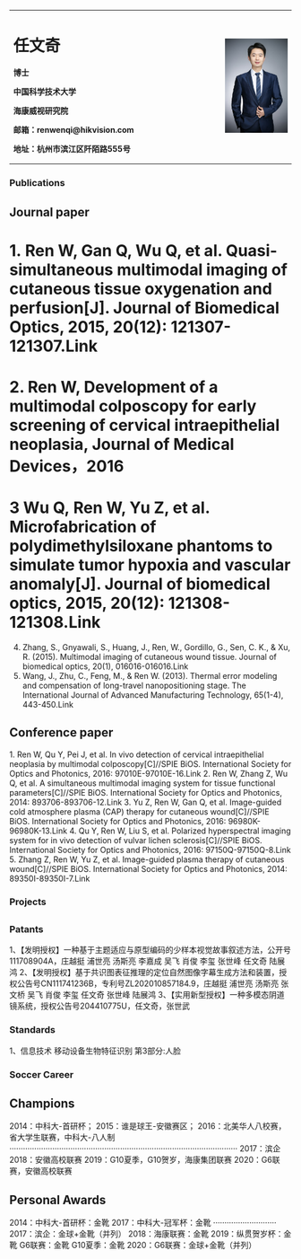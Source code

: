 <table border="0">
  <tr>
    <td width="75%">
      <h1>任文奇</h1>
      <p><b>博士</b></p>
      <p><b>中国科学技术大学</b></p>
      <p><b>海康威视研究院</b></p>
      <p><b>邮箱：renwenqi@hikvision.com</b></p>
      <p><b>地址：杭州市滨江区阡陌路555号</b></p>
    </td>
    <td width="25%">
      <img src="/任文奇-形象照 - small.JPG" width="100%">
    </td>
  </tr>
</table>

### Publications
## Journal paper
# 1. Ren W, Gan Q, Wu Q, et al. Quasi-simultaneous multimodal imaging of cutaneous tissue oxygenation and perfusion[J]. Journal of Biomedical Optics, 2015, 20(12): 121307-121307.Link
# 2. Ren W, Development of a multimodal colposcopy for early screening of cervical intraepithelial neoplasia, Journal of Medical Devices，2016
# 3 Wu Q, Ren W, Yu Z, et al. Microfabrication of polydimethylsiloxane phantoms to simulate tumor hypoxia and vascular anomaly[J]. Journal of biomedical optics, 2015, 20(12): 121308-121308.Link
4. Zhang, S., Gnyawali, S., Huang, J., Ren, W., Gordillo, G., Sen, C. K., & Xu, R. (2015). Multimodal imaging of cutaneous wound tissue. Journal of biomedical optics, 20(1), 016016-016016.Link
5. Wang, J., Zhu, C., Feng, M., & Ren W. (2013). Thermal error modeling and compensation of long-travel nanopositioning stage. The International Journal of Advanced Manufacturing Technology, 65(1-4), 443-450.Link
## Conference paper
1. Ren W, Qu Y, Pei J, et al. In vivo detection of cervical intraepithelial neoplasia by multimodal colposcopy[C]//SPIE BiOS. International Society for Optics and Photonics, 2016: 97010E-97010E-16.Link
2. Ren W, Zhang Z, Wu Q, et al. A simultaneous multimodal imaging system for tissue functional parameters[C]//SPIE BiOS. International Society for Optics and Photonics, 2014: 893706-893706-12.Link
3. Yu Z, Ren W, Gan Q, et al. Image-guided cold atmosphere plasma (CAP) therapy for cutaneous wound[C]//SPIE BiOS. International Society for Optics and Photonics, 2016: 96980K-96980K-13.Link
4. Qu Y, Ren W, Liu S, et al. Polarized hyperspectral imaging system for in vivo detection of vulvar lichen sclerosis[C]//SPIE BiOS. International Society for Optics and Photonics, 2016: 97150Q-97150Q-8.Link
5. Zhang Z, Ren W, Yu Z, et al. Image-guided plasma therapy of cutaneous wound[C]//SPIE BiOS. International Society for Optics and Photonics, 2014: 89350I-89350I-7.Link


### Projects
##

### Patants
1、【发明授权】一种基于主题适应与原型编码的少样本视觉故事叙述方法，公开号111708904A，庄越挺 浦世亮 汤斯亮 李嘉成 吴飞 肖俊 李玺 张世峰 任文奇 陆展鸿
2、【发明授权】基于共识图表征推理的定位自然图像字幕生成方法和装置，授权公告号CN111741236B，专利号ZL202010857184.9，庄越挺 浦世亮 汤斯亮 张文桥 吴飞 肖俊 李玺 任文奇 张世峰 陆展鸿
3、【实用新型授权】一种多模态阴道镜系统，授权公告号204410775U，任文奇，张世武

### Standards
1、信息技术 移动设备生物特征识别 第3部分:人脸


### Soccer Career
## Champions
2014：中科大-首研杯；
2015：谁是球王-安徽赛区；
2016：北美华人八校赛，省大学生联赛，中科大-八人制
·····································································································
2017：滨企
2018：安徽高校联赛
2019：G10夏季，G10贺岁，海康集团联赛
2020：G6联赛，安徽高校联赛

## Personal Awards
2014：中科大-首研杯：金靴
2017：中科大-冠军杯：金靴
····························
2017：滨企：金球+金靴（并列）
2018：海康联赛：金靴
2019：纵贯贺岁杯：金靴
             G6联赛：金靴
             G10夏季：金靴
2020：G6联赛：金球+金靴（并列）
